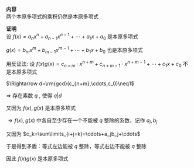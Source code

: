 **内容**  
两个本原多项式的乘积仍然是本原多项式  
  
**证明**  
设 $f(x)=a_nx^n+a_{n-1}x^{n-1}+\cdots+a_1x+a_0$ 是本原多项式  
  
$g(x)=b_mx^m+b_{m-1}x^{m-1}+\cdots+b_1x+b_0$ 也是本原多项式  
  
用反证法: 设 $f(x)g(x)=c_{n+m}\cdot x^{n+m}+c_{n+m-1}\cdot x^{n+m-1}+\cdots+c_1x+c_0$ 不是本原多项式  
  
$\Rightarrow d=\rm{gcd}(c_{n+m},\cdots,c_0)\neq1$  
  
$\Rightarrow$ 存在素数 $q$ , 使得 $q|d$  
  
又因为 $f(x),g(x)$ 是本原多项式  
  
$\Rightarrow f(x),g(x)$ 中各自至少存在一个不能被 $q$ 整除的系数，记作 $a_i,b_j$  
  
又因为 $c_k=\sum\limits_{i+j=k}=\cdots+a_jb_j+\cdots$  
  
于是得到矛盾：等式左边能被 $q$ 整除，等式右边不能被 $q$ 整除  
  
因此 $f(x)g(x)$ 是本原多项式  
